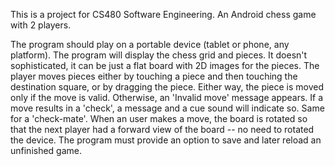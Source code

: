 This is a project for CS480 Software Engineering. An Android chess game with 2 players.

The program should play on a portable device (tablet or phone, any platform).
The program will display the chess grid and pieces. It doesn't sophisticated, it can be just a flat board with 2D images for the pieces.
The player moves pieces either by touching a piece and then touching the destination square, or by dragging the piece. Either way, the piece is moved only if the move is valid. Otherwise, an 'Invalid move' message appears.
If a move results in a 'check', a message and a cue sound will indicate so. Same for a 'check-mate'.
When an user makes a move, the board is rotated so that the next player had a forward view of the board -- no need to rotated the device.
The program must provide an option to save and later reload an unfinished game.
